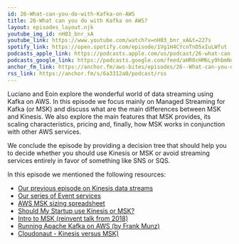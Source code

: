 ```yaml
---
id: 26-What-can-you-do-with-Kafka-on-AWS
title: 26-What can you do with Kafka on AWS?
layout: episodes_layout.njk
youtube_img_id: nH03_bnr_xA
youtube_link: https://www.youtube.com/watch?v=nH03_bnr_xA&t=227s 
spotify_link: https://open.spotify.com/episode/1Vg1H4CYcnTnD5xIuLWfut
podcasts_apple_link: https://podcasts.apple.com/us/podcast/26-what-can-you-do-with-kafka-on-aws/id1585489017?i=1000552874778
podcasts_google_link: https://podcasts.google.com/feed/aHR0cHM6Ly9hbmNob3IuZm0vcy82YTMzMTJhMC9wb2RjYXN0L3Jzcw/episode/M2Y2OGUzYjItNGJhOS00ZmY3LTk3YjUtZDlmZTFhNjNkYzFj?sa=X&ved=0CAUQkfYCahcKEwi4n82V7vX3AhUAAAAAHQAAAAAQAQ 
anchor_fm_link: https://anchor.fm/aws-bites/episodes/26--What-can-you-do-with-Kafka-on-AWS-e1f58mk
rss_link: https://anchor.fm/s/6a3312a0/podcast/rss
---
```



Luciano and Eoin explore the wonderful world of data streaming using Kafka on AWS. In this episode we focus mainly on Managed Streaming for Kafka (or MSK) and discuss what are the main differences between MSK and Kinesis. We also explore the main features that MSK provides, its scaling characteristics, pricing and, finally, how MSK works in conjunction with other AWS services.

We conclude the episode by providing a decision tree that should help you to decide whether you should use Kinesis or MSK or avoid streaming services entirely in favor of something like SNS or SQS.

In this episode we mentioned the following resources:

  - [Our previous episode on Kinesis data streams](https://www.youtube.com/watch?v=u_nR6up4Kvs)
  - [Our series of Event services](https://www.youtube.com/watch?v=CG7uhkKftoY&list=PLAWXFhe0N1vLHkGO1ZIWW_SZpturHBiE_&index=2)
  - [AWS MSK sizing spreadsheet](https://dy7oqpxkwhskb.cloudfront.net/MSK_Sizing_Pricing.xlsx)
  - [Should My Startup use Kinesis or MSK?](hhttps://www.youtube.com/watch?v=TJS19EuzH2k) 
  - [Intro to MSK (reinvent talk from 2018)](https://www.youtube.com/watch?v=9nKswHsLseY)
  - [Running Apache Kafka on AWS (by Frank Munz)](https://www.youtube.com/watch?v=HtU9pb18g5Q)
  - [Cloudonaut - Kinesis versus MSK)](https://www.youtube.com/watch?v=kcBAKz0MPf8)